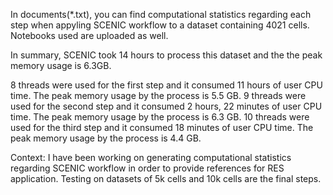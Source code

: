 In documents(*.txt), you can find computational statistics regarding each step when appyling SCENIC workflow to a dataset containing 4021 cells. Notebooks used are uploaded as well.

In summary, SCENIC took 14 hours to process this dataset and the the peak memory usage is 6.3GB.

8 threads were used for the first step and it consumed 11 hours of user CPU time. The peak memory usage by the process is 5.5 GB.
9 threads were used for the second step and it consumed 2 hours, 22 minutes of user CPU time. The peak memory usage by the process is 6.3 GB.
10 threads were used for the third step and it consumed 18 minutes of user CPU time. The peak memory usage by the process is 4.4 GB.

Context: I have been working on generating computational statistics regarding SCENIC workflow in order to provide references for RES application. Testing on datasets of 5k cells and 10k cells are the final steps.

